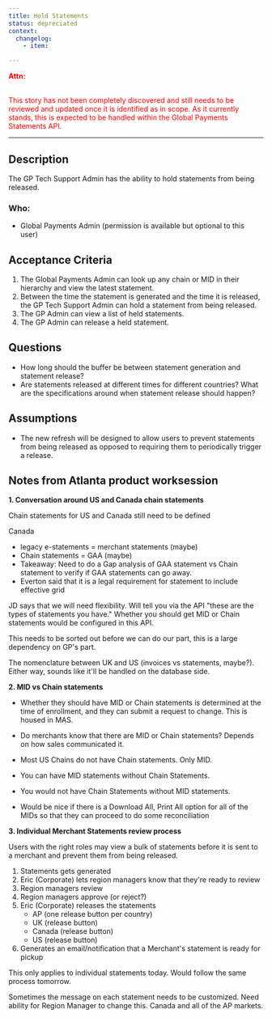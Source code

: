 ```yaml
---
title: Hold Statements
status: depreciated
context:
  changelog:
    - item:

---
```


<font style="color:#ff0000">
<b>Attn:</b><br/><br/>

This story has not been completely discovered and still needs to be reviewed and updated once it is identified as in scope. As it currently stands, this is expected to be handled within the Global Payments Statements API.
</font>

---

## Description

The GP Tech Support Admin has the ability to hold statements from being released.

### Who:
- Global Payments Admin (permission is available but optional to this user)

## Acceptance Criteria

1. The Global Payments Admin can look up any chain or MID in their hierarchy and view the latest statement.
2. Between the time the statement is generated and the time it is released, the GP Tech Support Admin can hold a statement from being released.
3. The GP Admin can view a list of held statements.
4. The GP Admin can release a held statement.

## Questions
- How long should the buffer be between statement generation and statement release?
- Are statements released at different times for different countries? What are the specifications around when statement release should happen?

## Assumptions
- The new refresh will be designed to allow users to prevent statements from being released as opposed to requiring them to periodically trigger a release.

## Notes from Atlanta product worksession

**1. Conversation around US and Canada chain statements**

Chain statements for US and Canada still need to be defined

Canada

* legacy e-statements = merchant statements (maybe)
* Chain statements = GAA (maybe)
* Takeaway: Need to do a Gap analysis of GAA statement vs Chain statement to verify if GAA statements can go away.
* Everton said that it is a legal requirement for statement to include effective grid

JD says that we will need flexibility. Will tell you via the API "these are the types of statements you have." Whether you should get MID or Chain statements would be configured in this API.

This needs to be sorted out before we can do our part, this is a large dependency on GP's part.

The nomenclature between UK and US (invoices vs statements, maybe?). Either way, sounds like it'll be handled on the database side.

**2. MID vs Chain statements**

* Whether they should have MID or Chain statements is determined at the time of enrollment, and they can submit a request to change. This is housed in MAS.

* Do merchants know that there are MID or Chain statements? Depends on how sales communicated it.

* Most US Chains do not have Chain statements. Only MID.
* You can have MID statements without Chain Statements.
* You would not have Chain Statements without MID statements.

* Would be nice if there is a Download All, Print All option for all of the MIDs so that they can proceed to do some reconciliation

**3. Individual Merchant Statements review process**

Users with the right roles may view a bulk of statements before it is sent to a merchant and prevent them from being released.

1. Statements gets generated
2. Eric (Corporate) lets region managers know that they're ready to review
3. Region managers review
4. Region managers approve (or reject?)
5. Eric (Corporate) releases the statements
	* AP (one release button per country)
	* UK (release button)
	* Canada (release button)
	* US (release button)
6. Generates an email/notification that a Merchant's statement is ready for pickup

This only applies to individual statements today. Would follow the same process tomorrow.

Sometimes the message on each statement needs to be customized. Need ability for Region Manager to change this. Canada and all of the AP markets.
